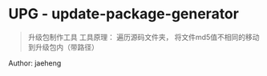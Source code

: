 # UPG - update-package-generator

> 升级包制作工具
> 工具原理： 遍历源码文件夹， 将文件md5值不相同的移动到升级包内（带路径）

Author: jaeheng